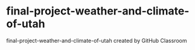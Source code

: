 # final-project-weather-and-climate-of-utah
final-project-weather-and-climate-of-utah created by GitHub Classroom
